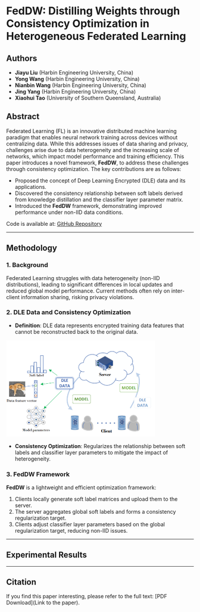 # FedDW: Distilling Weights through Consistency Optimization in Heterogeneous Federated Learning

## Authors
- **Jiayu Liu** (Harbin Engineering University, China)  
- **Yong Wang** (Harbin Engineering University, China)  
- **Nianbin Wang** (Harbin Engineering University, China)  
- **Jing Yang** (Harbin Engineering University, China)  
- **Xiaohui Tao** (University of Southern Queensland, Australia)  

## Abstract
Federated Learning (FL) is an innovative distributed machine learning paradigm that enables neural network training across devices without centralizing data. While this addresses issues of data sharing and privacy, challenges arise due to data heterogeneity and the increasing scale of networks, which impact model performance and training efficiency. This paper introduces a novel framework, **FedDW**, to address these challenges through consistency optimization. The key contributions are as follows:

- Proposed the concept of Deep Learning Encrypted (DLE) data and its applications.
- Discovered the consistency relationship between soft labels derived from knowledge distillation and the classifier layer parameter matrix.
- Introduced the **FedDW** framework, demonstrating improved performance under non-IID data conditions.

Code is available at: [GitHub Repository](https://github.com/liuvvvvv1/FedDW)

---

## Methodology

### 1. Background
Federated Learning struggles with data heterogeneity (non-IID distributions), leading to significant differences in local updates and reduced global model performance. Current methods often rely on inter-client information sharing, risking privacy violations.

### 2. DLE Data and Consistency Optimization
- **Definition**: DLE data represents encrypted training data features that cannot be reconstructed back to the original data.
<img src="./pict/san.png" width="400" />



- **Consistency Optimization**: Regularizes the relationship between soft labels and classifier layer parameters to mitigate the impact of heterogeneity.




### 3. **FedDW** Framework
**FedDW** is a lightweight and efficient optimization framework:
1. Clients locally generate soft label matrices and upload them to the server.
2. The server aggregates global soft labels and forms a consistency regularization target.
3. Clients adjust classifier layer parameters based on the global regularization target, reducing non-IID issues.

---

## Experimental Results



---

## Citation
If you find this paper interesting, please refer to the full text: [PDF Download](Link to the paper).

